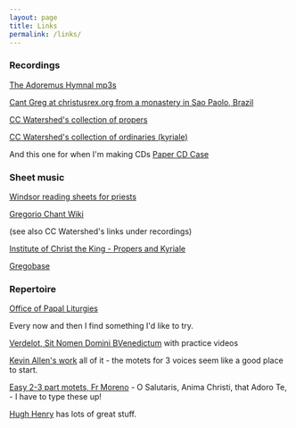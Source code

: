 ```yaml
---
layout: page
title: Links
permalink: /links/
---
```


### Recordings

[The Adoremus Hymnal mp3s](http://www.ignatius.com/promotions/adoremus-hymnal/downloadable-mp3s.htm)

[Cant Greg at christusrex.org from a monastery in Sao Paolo, Brazil](http://www.christusrex.org/www2/cantgreg/all_masses_trid.html)

[CC Watershed's collection of propers](http://ccwatershed.org/goupil)

[CC Watershed's collection of ordinaries (kyriale)](http://ccwatershed.org/kyriale)

And this one for when I'm making CDs [Paper CD Case](http://www.papercdcase.com)

### Sheet music

[Windsor reading sheets for priests](http://www.windsorlatinmass.org/latin/chant.htm)

[Gregorio Chant Wiki](http://www.gregoriochant.org)

(see also CC Watershed's links under recordings)

[Institute of Christ the King - Propers and Kyriale](http://www.institute-christ-king.org/latin-mass-resources/sacred-music/)

[Gregobase](http://gregobase.selapa.net)


### Repertoire

[Office of Papal Liturgies](http://www.vatican.va/news_services/liturgy/index.htm)

Every now and then I find something I'd like to try.

[Verdelot, Sit Nomen Domini BVenedictum](http://www.ccwatershed.org/blog/2014/dec/8/polyphonic-piece-your-choir-has-wanted/) with practice videos

[Kevin Allen's work](http://www.ccwatershed.org/allen) all of it - the motets for 3 voices seem like a good place to start.

[Easy 2-3 part motets, Fr Moreno](http://www.nla.gov.au/apps/cdview/?pi=nla.mus-vn529891-s2-v) - O Salutaris, Anima Christi, that Adoro Te, - I have to type these up!

[Hugh Henry](http://www.fidelitybooks.com.au/Hugh/) has lots of great stuff.



